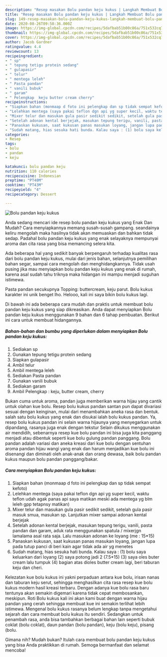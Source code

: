 ```yaml
---
description: "Resep masakan Bolu pandan keju kukus | Langkah Membuat Bolu pandan keju kukus Yang Enak dan Simpel"
title: "Resep masakan Bolu pandan keju kukus | Langkah Membuat Bolu pandan keju kukus Yang Enak dan Simpel"
slug: 149-resep-masakan-bolu-pandan-keju-kukus-langkah-membuat-bolu-pandan-keju-kukus-yang-enak-dan-simpel
date: 2020-08-26T09:58:36.000Z
image: https://img-global.cpcdn.com/recipes/5dafbab51b00c86a/751x532cq70/bolu-pandan-keju-kukus-foto-resep-utama.jpg
thumbnail: https://img-global.cpcdn.com/recipes/5dafbab51b00c86a/751x532cq70/bolu-pandan-keju-kukus-foto-resep-utama.jpg
cover: https://img-global.cpcdn.com/recipes/5dafbab51b00c86a/751x532cq70/bolu-pandan-keju-kukus-foto-resep-utama.jpg
author: Jacob Gardner
ratingvalue: 4.4
reviewcount: 13
recipeingredient:
- " sp"
- " tepung tetigu protein sedang"
- " gulapasir"
- " telur"
- " mentega leleh"
- " Pasta pandan"
- " vanili bubuk"
- " garam"
- " Pelengkap  keju butter cream cherry"
recipeinstructions:
- "Siapkan bahan (monmaap d foto ini pelengkap dan sp tidak sempat kefoto)"
- "Lelehkan mentega (saya pakai teflon dgn api yg super kecil, waktu teflon udah agak panas api saya matikan meski ada mentega yg blm leleh gpp tetapnsy matikan)"
- "Mixer telur dan masukan gula pasir sedikit sedikit, setelah gula pasir masuk smua, masukan sp. Lanjutkan mixer sampai adonan kental berjejak"
- "Setelah adonan kental berjejak, masukan tepung terigu, vanili, pasta pandan dan garam, aduk rata menggunakan spatula / mixerjgn lamalama asal rata saja. Lalu masukan adonan ke loyang (me : 15*15)"
- "Panaskan kukusan, saat kukusan panas masukan loyang, jangan lupa pada tutup panci di beri kain agar tidak ada air yg menetes"
- "Sudah matang, hias sesuka hati bunda. Kalau saya : (1) bolu saya keluarkan dari loyang (2) saya potong jadi 2 (7.5*15) (3) saya oles buter cream lalu tumpuk (4) bagian atas dioles butter cream lagi, beri taburan keju dan cheri."
categories:
- Resep
tags:
- bolu
- pandan
- keju

katakunci: bolu pandan keju 
nutrition: 110 calories
recipecuisine: Indonesian
preptime: "PT40M"
cooktime: "PT43M"
recipeyield: "4"
recipecategory: Dessert

---
```



![Bolu pandan keju kukus](https://img-global.cpcdn.com/recipes/5dafbab51b00c86a/751x532cq70/bolu-pandan-keju-kukus-foto-resep-utama.jpg)

Anda sedang mencari ide resep bolu pandan keju kukus yang Enak Dan Mudah? Cara menyiapkannya memang susah-susah gampang. seandainya keliru mengolah maka hasilnya tidak akan memuaskan dan bahkan tidak sedap. Padahal bolu pandan keju kukus yang enak selayaknya mempunyai aroma dan cita rasa yang bisa memancing selera kita.

Ada beberapa hal yang sedikit banyak berpengaruh terhadap kualitas rasa dari bolu pandan keju kukus, mulai dari jenis bahan, selanjutnya pemilihan bahan segar, sampai cara mengolah dan menghidangkannya. Tidak usah pusing jika mau menyiapkan bolu pandan keju kukus yang enak di rumah, karena asal sudah tahu triknya maka hidangan ini mampu menjadi suguhan istimewa.

Pasta pandan secukupnya Topping: buttercream, keju parut. Bolu kukus karakter ini unik benget lho. Helooo, kali ini saya bikin bolu kukus lagi.


Di bawah ini ada beberapa cara mudah dan praktis untuk membuat bolu pandan keju kukus yang siap dikreasikan. Anda dapat menyiapkan Bolu pandan keju kukus menggunakan 9 bahan dan 6 tahap pembuatan. Berikut ini cara untuk membuat hidangannya.

<!--inarticleads1-->

##### Bahan-bahan dan bumbu yang diperlukan dalam menyiapkan Bolu pandan keju kukus:

1. Sediakan  sp
1. Gunakan  tepung tetigu protein sedang
1. Siapkan  gulapasir
1. Ambil  telur
1. Ambil  mentega leleh
1. Sediakan  Pasta pandan
1. Gunakan  vanili bubuk
1. Sediakan  garam
1. Ambil  Pelengkap : keju, butter cream, cherry


Bukan cuma untuk aroma, pandan juga memberikan warna hijau yang cantik untuk olahan kue bolu. Resep bolu kukus pandan santan pun dapat divariasi sesuai dengan keinginan, mulai dari menambahkan aneka rasa dan bentuk. salah satu bolu kukus yang enak dan disukai ialah bolu kukus pandan. Ya, resep bolu kukus pandan ini selain warna hijaunya yang menyegarkan untuk dipandang, rasanya juga enak dengan tekstur Selain dikukus menggunakan air mendidih, sebenarnya resep kue bolu pandan ini bisa juga kita panggang menjadi atau dibentuk seperti kue bolu gulung pandan panggang. Bolu pandan adalah variasi dan aneka kreasi dari kue bolu dengan sentuhan aroma pandan hijau wangi yang enak dan harum menjadikan kue bolu ini disenangi dan diminati oleh anak-anak dan orang dewasa, baik bolu pandan kukus maupun bolu pandan panggang/bakar. 

<!--inarticleads2-->

##### Cara menyiapkan Bolu pandan keju kukus:

1. Siapkan bahan (monmaap d foto ini pelengkap dan sp tidak sempat kefoto)
1. Lelehkan mentega (saya pakai teflon dgn api yg super kecil, waktu teflon udah agak panas api saya matikan meski ada mentega yg blm leleh gpp tetapnsy matikan)
1. Mixer telur dan masukan gula pasir sedikit sedikit, setelah gula pasir masuk smua, masukan sp. Lanjutkan mixer sampai adonan kental berjejak
1. Setelah adonan kental berjejak, masukan tepung terigu, vanili, pasta pandan dan garam, aduk rata menggunakan spatula / mixerjgn lamalama asal rata saja. Lalu masukan adonan ke loyang (me : 15*15)
1. Panaskan kukusan, saat kukusan panas masukan loyang, jangan lupa pada tutup panci di beri kain agar tidak ada air yg menetes
1. Sudah matang, hias sesuka hati bunda. Kalau saya : (1) bolu saya keluarkan dari loyang (2) saya potong jadi 2 (7.5*15) (3) saya oles buter cream lalu tumpuk (4) bagian atas dioles butter cream lagi, beri taburan keju dan cheri.


Kelezatan kue bolu kukus ini yakni perpaduan antara kue bolu, irisan nanas dan taburan keju serut, sehingga menghasilkan cita rasa resep kue bolu kukus modern hasil kreasi terbaru. Dengan adanya kue bolu rasa baru tentunya akan semakin digemari karena tidak cepat membosankan, meskipun. Roti Bolu kukus kali ini akan kami buat dengan warna hijau pandan yang cerah sehingga membuat kue ini semakin terlihat lebih istimewa. Mengenal bolu kukus rasanya belum lengkap tanpa mengetahui sejarah dan cara membuat bolu kukus itu sendiri. Sedangkan untuk penambah rasa, anda bisa tambahkan berbagai bahan lain seperti bubuk coklat (bolu coklat), daun pandan (bolu pandan), keju (bolu keju), pisang (bolu. 

Gimana nih? Mudah bukan? Itulah cara membuat bolu pandan keju kukus yang bisa Anda praktikkan di rumah. Semoga bermanfaat dan selamat mencoba!
